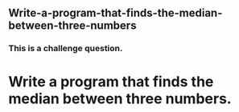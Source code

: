 ## Write-a-program-that-finds-the-median-between-three-numbers
### This is a challenge question.
# Write a program that finds the median between three numbers.
